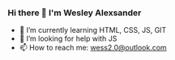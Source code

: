 ### Hi there 👋 I'm Wesley Alexsander


- 🌱 I’m currently learning HTML, CSS, JS, GIT
- 🤔 I’m looking for help with JS
- 📫 How to reach me: wess2.0@outlook.com


